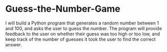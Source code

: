 # Guess-the-Number-Game
I will build a Python program that generates a random number between 1 and 100, and asks the user to guess the number. The program will provide feedback to the user on whether their guess was too high or too low, and keep track of the number of guesses it took the user to find the correct answer.
